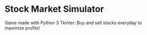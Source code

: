 # Stock Market Simulator
Game made with Python 3 Tkinter: Buy and sell stocks everyday to maximize profits!


